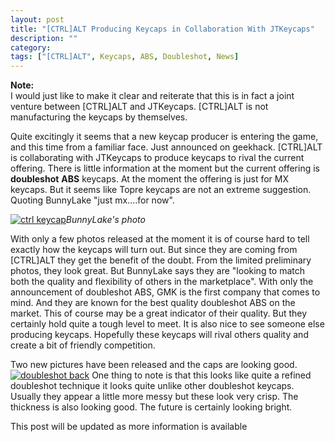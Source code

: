 ```yaml
---
layout: post
title: "[CTRL]ALT Producing Keycaps in Collaboration With JTKeycaps"
description: ""
category: 
tags: ["[CTRL]ALT", Keycaps, ABS, Doubleshot, News]
---
```

**Note:**  
I would just like to make it clear and reiterate that this is in fact a joint venture between [CTRL]ALT and JTKeycaps. [CTRL]ALT is not manufacturing the keycaps by themselves.

Quite excitingly it seems that a new keycap producer is entering the game, and this time from a familiar face. Just announced on geekhack. [CTRL]ALT is collaborating with JTKeycaps to produce keycaps to rival the current offering. There is little information at the moment but the current offering is **doubleshot** **ABS** keycaps. At the moment the offering is just for MX keycaps. But it seems like Topre keycaps are not an extreme suggestion. Quoting BunnyLake "just mx....for now".

[![ctrl keycap](http://i.imgur.com/0OeVdLH.jpg)](https://geekhack.org/index.php?topic=70659.0)*BunnyLake's photo*  

With only a few photos released at the moment it is of course hard to tell exactly how the keycaps will turn out. But since they are coming from [CTRL]ALT they get the benefit of the doubt.   From the limited preliminary photos, they look great. But BunnyLake says they are "looking to match both the quality and flexibility of others in the marketplace". With only the announcement of doubleshot ABS, GMK is the first company that comes to mind. And they are known for the best quality doubleshot ABS on the market. This of course may be a great indicator of their quality. But they certainly hold quite a tough level to meet.
It is also nice to see someone else producing keycaps. Hopefully these keycaps will rival others quality and create a bit of friendly competition. 
 
Two new pictures have been released and the caps are looking good.
[![doubleshot back](http://i.imgur.com/LmcpFLD.jpg)](https://geekhack.org/index.php?topic=70659.msg1709784#msg1709784)
One thing to note is that this looks like quite a refined doubleshot technique it looks quite unlike other doubleshot keycaps. Usually they appear a little more messy but these look very crisp. The thickness is also looking good. The future is certainly looking bright.

This post will be updated as more information is available
